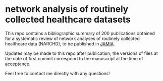 # network analysis of routinely collected healthcare datasets

This repo contains a bibliographic summary of 200 publications obtained for a systematic review of network analyses of routinely collected healthcare data (NARCHD), to be published in [JAMIA](http://jamia.oxfordjournals.org/).

Updates may be made to this repo after publication; the versions of files at the date of first commit correspond to the manuscript at the time of acceptance.

Feel free to contact me directly with any questions!
